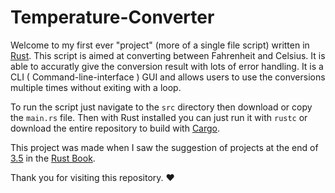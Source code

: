 # Temperature-Converter
Welcome to my first ever "project" (more of a single file script) written in [Rust](https://www.rust-lang.org/). This script is aimed at converting between Fahrenheit and Celsius. It is able to accuratly give the conversion result with lots of error handling. It is a CLI ( Command-line-interface ) GUI and allows users to use the conversions multiple times without exiting with a loop.

To run the script just navigate to the `src` directory then download or copy the `main.rs` file. Then with Rust installed you can just run it with `rustc` or download the entire repository to build with [Cargo](https://doc.rust-lang.org/cargo/). 

This project was made when I saw the suggestion of projects at the end of [3.5](https://doc.rust-lang.org/book/ch03-05-control-flow.html) in the [Rust Book](https://doc.rust-lang.org/book/title-page.html).

Thank you for visiting this repository. ❤️
